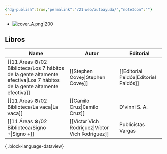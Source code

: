 ```yaml
---
{"dg-publish":true,"permalink":"/21-web/autoayuda/","noteIcon":""}
---
```


- ![cover_A.png|200](/img/user/11%20%C3%81reas%20%E2%9A%99/02%20Biblioteca/%F0%9F%92%BE%20Adjuntos/cover_A.png)
## Libros
| Name                                                                                                                       | Autor                                            | Editorial                              |
| -------------------------------------------------------------------------------------------------------------------------- | ------------------------------------------------ | -------------------------------------- |
| [[11 Áreas ⚙/02 Biblioteca/Los 7 hábitos de la gente altamente efectiva\|Los 7 hábitos de la gente altamente efectiva]] | [[Stephen Covey\|Stephen Covey]]                 | [[Editorial Paidós\|Editorial Paidós]] |
| [[11 Áreas ⚙/02 Biblioteca/La vaca\|La vaca]]                                                                           | [[Camilo Cruz\|Camilo Cruz]]                     | D'vinni S. A.                          |
| [[11 Áreas ⚙/02 Biblioteca/Signo +\|Signo +]]                                                                           | [[Víctor Vich Rodríguez\|Víctor Vich Rodríguez]] | Publicistas Vargas                     |

{ .block-language-dataview}